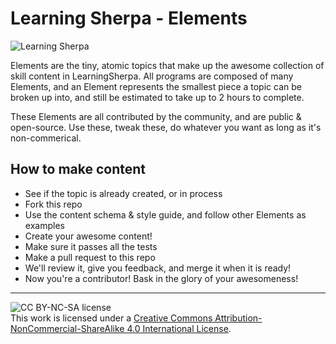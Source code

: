 # Learning Sherpa - Elements

![Learning Sherpa](https://avatars0.githubusercontent.com/u/24362865?v=3&s=200)

Elements are the tiny, atomic topics that make up the awesome collection of 
skill content in LearningSherpa. All programs are composed of many Elements, 
and an Element represents the smallest piece a topic can be broken up into, 
and still be estimated to take up to 2 hours to complete.

These Elements are all contributed by the community, and are public & open-source. 
Use these, tweak these, do whatever you want as long as it's non-commerical.

## How to make content
- See if the topic is already created, or in process
- Fork this repo
- Use the content schema & style guide, and follow other Elements as examples
- Create your awesome content!
- Make sure it passes all the tests
- Make a pull request to this repo
- We'll review it, give you feedback, and merge it when it is ready!
- Now you're a contributor! Bask in the glory of your awesomeness!

-----

![CC BY-NC-SA license](https://licensebuttons.net/l/by-nc-sa/3.0/88x31.png)  
This work is licensed under a [Creative Commons Attribution-NonCommercial-ShareAlike 4.0 International License](https://creativecommons.org/licenses/by-nc-sa/4.0/).